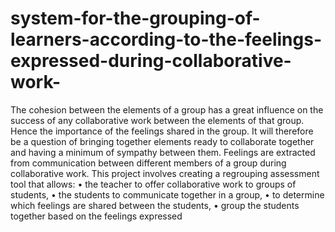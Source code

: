 # system-for-the-grouping-of-learners-according-to-the-feelings-expressed-during-collaborative-work-
The cohesion between the elements of a group has a great influence on the success of any collaborative work between the elements of that group. Hence the importance of the feelings shared in the group. It will therefore be a question of bringing together elements ready to collaborate together and having a minimum of sympathy between them. Feelings are extracted from communication between different members of a group during collaborative work. This project involves creating a regrouping assessment tool that allows: • the teacher to offer collaborative work to groups of students, • the students to communicate together in a group, • to determine which feelings are shared between the students, • group the students together based on the feelings expressed 
